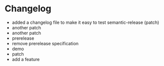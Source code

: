 # Changelog

* added a changelog file to make it easy to test semantic-release (patch)
* another patch
* another patch
* prerelease
* remove prerelease specification
* demo
* patch
* add a feature
